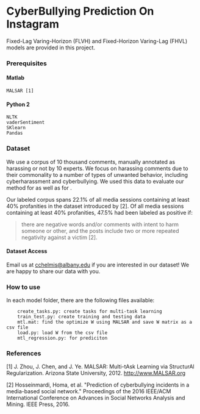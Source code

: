 # CyberBullying Prediction On Instagram
Fixed-Lag Varing-Horizon (FLVH) and Fixed-Horizon Varing-Lag (FHVL) models are provided in this project. 

### Prerequisites
#### Matlab
```
MALSAR [1]
```
#### Python 2
```
NLTK
vaderSentiment
SKlearn
Pandas
```
### Dataset
We use a corpus of 10 thousand comments, manually annotated as harassing or not by 10 experts. We focus on harassing comments due to their commonality to a number of types of unwanted behavior, including cyberharassment and cyberbullying. We used this data to evaluate our method for <robust and timely detection of cyberbullying> as well as for <harashment anticipation>.

Our labeled corpus spans 22.1% of all media sessions containing at least 40% profanities in the dataset introduced by [2]. Of all media sessions containing at least 40% profanities, 47.5% had been labeled as positive if:
> there are negative words and/or comments with intent to harm someone or other, and the posts include two or more repeated negativity against a victim [2].

#### Dataset Access
Email us at cchelmis@albany.edu if you are interested in our dataset! We are happy to share our data with you.

### How to use
In each model folder, there are the following files available:
``` raw_text_labeled.csv: a sample labeled dataset
    create_tasks.py: create tasks for multi-task learning
    train_test.py: create training and testing data
    mtl.mat: find the optimize W using MALSAR and save W matrix as a csv file
    load.py: load W from the csv file
    mtl_regression.py: for prediciton  
```

### References
[1] J. Zhou, J. Chen, and J. Ye. MALSAR: Multi-tAsk Learning via StructurAl Regularization.
Arizona State University, 2012. http://www.MALSAR.org

[2] Hosseinmardi, Homa, et al. "Prediction of cyberbullying incidents in a media-based social network." Proceedings of the 2016 IEEE/ACM International Conference on Advances in Social Networks Analysis and Mining. IEEE Press, 2016.
